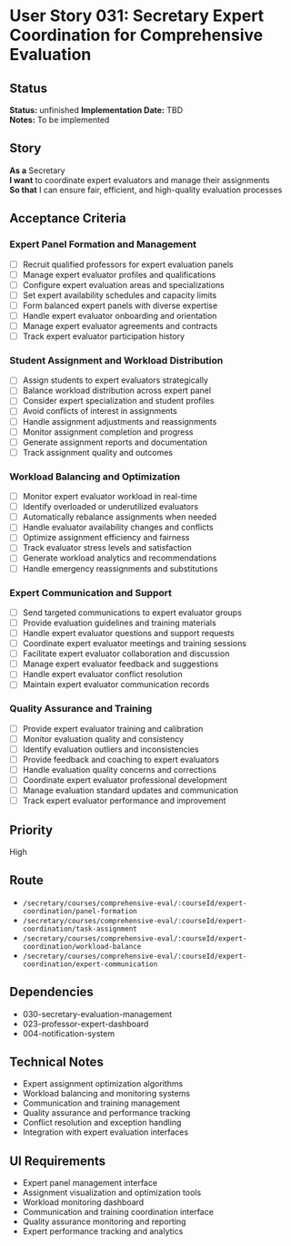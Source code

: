 # User Story 031: Secretary Expert Coordination for Comprehensive Evaluation

## Status
**Status:** unfinished
**Implementation Date:** TBD  
**Notes:** To be implemented

## Story
**As a** Secretary  
**I want** to coordinate expert evaluators and manage their assignments  
**So that** I can ensure fair, efficient, and high-quality evaluation processes

## Acceptance Criteria

### Expert Panel Formation and Management
- [ ] Recruit qualified professors for expert evaluation panels
- [ ] Manage expert evaluator profiles and qualifications
- [ ] Configure expert evaluation areas and specializations
- [ ] Set expert availability schedules and capacity limits
- [ ] Form balanced expert panels with diverse expertise
- [ ] Handle expert evaluator onboarding and orientation
- [ ] Manage expert evaluator agreements and contracts
- [ ] Track expert evaluator participation history

### Student Assignment and Workload Distribution
- [ ] Assign students to expert evaluators strategically
- [ ] Balance workload distribution across expert panel
- [ ] Consider expert specialization and student profiles
- [ ] Avoid conflicts of interest in assignments
- [ ] Handle assignment adjustments and reassignments
- [ ] Monitor assignment completion and progress
- [ ] Generate assignment reports and documentation
- [ ] Track assignment quality and outcomes

### Workload Balancing and Optimization
- [ ] Monitor expert evaluator workload in real-time
- [ ] Identify overloaded or underutilized evaluators
- [ ] Automatically rebalance assignments when needed
- [ ] Handle evaluator availability changes and conflicts
- [ ] Optimize assignment efficiency and fairness
- [ ] Track evaluator stress levels and satisfaction
- [ ] Generate workload analytics and recommendations
- [ ] Handle emergency reassignments and substitutions

### Expert Communication and Support
- [ ] Send targeted communications to expert evaluator groups
- [ ] Provide evaluation guidelines and training materials
- [ ] Handle expert evaluator questions and support requests
- [ ] Coordinate expert evaluator meetings and training sessions
- [ ] Facilitate expert evaluator collaboration and discussion
- [ ] Manage expert evaluator feedback and suggestions
- [ ] Handle expert evaluator conflict resolution
- [ ] Maintain expert evaluator communication records

### Quality Assurance and Training
- [ ] Provide expert evaluator training and calibration
- [ ] Monitor evaluation quality and consistency
- [ ] Identify evaluation outliers and inconsistencies
- [ ] Provide feedback and coaching to expert evaluators
- [ ] Handle evaluation quality concerns and corrections
- [ ] Coordinate expert evaluator professional development
- [ ] Manage evaluation standard updates and communication
- [ ] Track expert evaluator performance and improvement

## Priority
High

## Route
- `/secretary/courses/comprehensive-eval/:courseId/expert-coordination/panel-formation`
- `/secretary/courses/comprehensive-eval/:courseId/expert-coordination/task-assignment`
- `/secretary/courses/comprehensive-eval/:courseId/expert-coordination/workload-balance`
- `/secretary/courses/comprehensive-eval/:courseId/expert-coordination/expert-communication`

## Dependencies
- 030-secretary-evaluation-management
- 023-professor-expert-dashboard
- 004-notification-system

## Technical Notes
- Expert assignment optimization algorithms
- Workload balancing and monitoring systems
- Communication and training management
- Quality assurance and performance tracking
- Conflict resolution and exception handling
- Integration with expert evaluation interfaces

## UI Requirements
- Expert panel management interface
- Assignment visualization and optimization tools
- Workload monitoring dashboard
- Communication and training coordination interface
- Quality assurance monitoring and reporting
- Expert performance tracking and analytics
